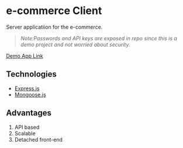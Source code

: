 # e-commerce Client

Server applicatiion for the e-commerce.

>_Note:Passwords and API keys are exposed in repo since this is a demo project and not worried about security._

[Demo App Link](https://e-commerce-client-next.herokuapp.com/)

## Technologies

* [Express.js](https://expressjs.com/)
* [Mongoose.js](https://mongoosejs.com/)

## Advantages

1. API based
2. Scalable
3. Detached front-end
